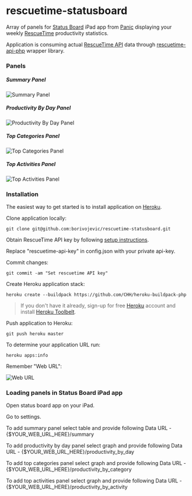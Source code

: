 rescuetime-statusboard
====

Array of panels for [Status Board][] iPad app from [Panic][] displaying your weekly [RescueTime][] productivity statistics.

Application is consuming actual [RescueTime API][] data through [rescuetime-api-php][] wrapper library.

### Panels ###

##### Summary Panel #####
![Summary Panel](http://f.cl.ly/items/153P0T393F2G411f172d/statusboard-summary.jpg)

##### Productivity By Day Panel #####
![Productivity By Day Panel](http://f.cl.ly/items/1p0n00010s052H3T0B1e/statusboard-productivity-by-day.jpg)

##### Top Categories Panel #####
![Top Categories Panel](http://f.cl.ly/items/273U27002i1q3x2H2I1z/statusboard-productivity-by-category.jpg)

##### Top Activities Panel #####
![Top Activities Panel](http://f.cl.ly/items/3B1v0n053X1C1o1o180s/statusboard-productivity-by-activity.jpg)

### Installation ###

The easiest way to get started is to install application on [Heroku][].

Clone application locally:

```
git clone git@github.com:borivojevic/rescuetime-statusboard.git
```

Obtain RescueTime API key by following [setup instructions].

Replace "rescuetime-api-key" in config.json with your private api-key.

Commit changes:

```
git commit -am "Set rescuetime API key"
```

Create Heroku application stack:

```
heroku create --buildpack https://github.com/CHH/heroku-buildpack-php
```

> If you don't have it already, sign-up for free [Heroku][] account and install [Heroku Toolbelt][].

Push application to Heroku:

```
git push heroku master
```

To determine your application URL run:

```
heroku apps:info
```

Remember "Web URL":

![Web URL](http://f.cl.ly/items/0x230E002B3S0t3C3I0t/heroku-app-info-2.png)

### Loading panels in Status Board iPad app ###

Open status board app on your iPad.

Go to settings.

To add summary panel select table and provide following Data URL - {$YOUR_WEB_URL_HERE}/summary

To add productivity by day panel select graph and provide following Data URL - {$YOUR_WEB_URL_HERE}/productivity_by_day

To add top categories panel select graph and provide following Data URL - {$YOUR_WEB_URL_HERE}/productivity_by_category

To add top activities panel select graph and provide following Data URL - {$YOUR_WEB_URL_HERE}/productivity_by_activity

[Status Board]: http://panic.com/statusboard/
[Panic]: http://panic.com/
[RescueTime]: https://www.rescuetime.com
[RescueTime API]: https://www.rescuetime.com/analytic_api_setup/doc
[rescuetime-api-php]: https://github.com/borivojevic/rescuetime-api-php
[setup instructions]: https://www.rescuetime.com/anapi/setup
[Heroku]: https://www.heroku.com/
[Heroku Toolbelt]: https://toolbelt.heroku.com/
